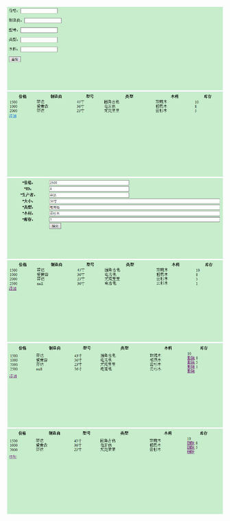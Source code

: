 ![](https://github.com/furao2015/Guitar3.0/raw/master/img/1.png)
![](https://github.com/furao2015/Guitar3.0/raw/master/img/2.png)
![](https://github.com/furao2015/Guitar3.0/raw/master/img/3.png)
![](https://github.com/furao2015/Guitar3.0/raw/master/img/4.png)
![](https://github.com/furao2015/Guitar3.0/raw/master/img/5.png)
![](https://github.com/furao2015/Guitar3.0/raw/master/img/6.png)
